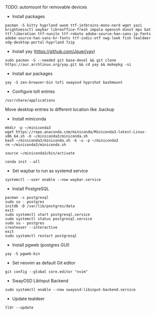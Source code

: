 TODO: automount for removable devices

- Install packages
```
pacman -S kitty hyprland uwsm ttf-jetbrains-mono-nerd wget yazi brightnessctl waybar libreoffice-fresh impala openssh dunst mpv bat ttf-liberation ttf-nunito ttf-roboto adobe-source-han-sans-jp-fonts adobe-source-han-sans-kr-fonts ttf-indic-otf nwg-look fish tealdeer xdg-desktop-portal-hyprland 7zip
```

- Install yay (https://github.com/Jguer/yay)
```
sudo pacman -S --needed git base-devel && git clone https://aur.archlinux.org/yay.git && cd yay && makepkg -si

```
- Install aur packages
```
yay -S zen-browser-bin tofi swayosd hyprshot bashmount
```
- Configure tofi entries
```
/usr/share/applications
```
Move desktop entries to different location like .backup

- Install miniconda
```
mkdir -p ~/miniconda3
wget https://repo.anaconda.com/miniconda/Miniconda3-latest-Linux-x86_64.sh -O ~/miniconda3/miniconda.sh
bash ~/miniconda3/miniconda.sh -b -u -p ~/miniconda3
rm ~/miniconda3/miniconda.sh
```
```
source ~/miniconda3/bin/activate
```
```
conda init --all
```
- Set waybar to run as systemd service
```
systemctl --user enable --now waybar.service
```
- Install PostgreSQL
```
pacman -s postgresql
sudo su - postgres
initdb -D /var/lib/postgres/data
exit
sudo systemctl start postgresql.service
sudo systemctl status postgresql.service
sudo su - postgres
createuser --interactive
exit
sudo systemctl restart postgresql
```

- Install pgweb (postgres GUI)
```
yay -S pgweb-bin
```
- Set neovim as default Git editor
```
git config --global core.editor "nvim"
```
- SwayOSD LibInput Backend
```
sudo systemctl enable --now swayosd-libinput-backend.service
```
- Update tealdeer 
```
tldr --update
```


